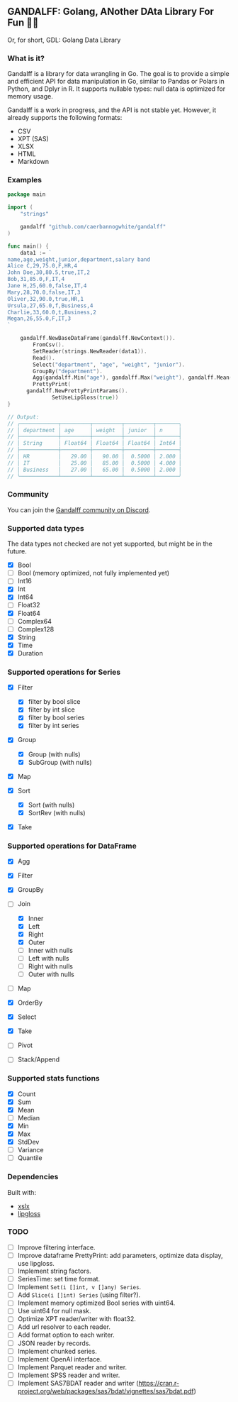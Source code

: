 ## GANDALFF: Golang, ANother DAta Library For Fun 🧙‍♂️

Or, for short, GDL: Golang Data Library

### What is it?

Gandalff is a library for data wrangling in Go.
The goal is to provide a simple and efficient API for data manipulation in Go,
similar to Pandas or Polars in Python, and Dplyr in R.
It supports nullable types: null data is optimized for memory usage.

Gandalff is a work in progress, and the API is not stable yet.
However, it already supports the following formats:

- CSV
- XPT (SAS)
- XLSX
- HTML
- Markdown

### Examples

```go
package main

import (
	"strings"

	gandalff "github.com/caerbannogwhite/gandalff"
)

func main() {
	data1 := `
name,age,weight,junior,department,salary band
Alice C,29,75.0,F,HR,4
John Doe,30,80.5,true,IT,2
Bob,31,85.0,F,IT,4
Jane H,25,60.0,false,IT,4
Mary,28,70.0,false,IT,3
Oliver,32,90.0,true,HR,1
Ursula,27,65.0,f,Business,4
Charlie,33,60.0,t,Business,2
Megan,26,55.0,F,IT,3
`

	gandalff.NewBaseDataFrame(gandalff.NewContext()).
		FromCsv().
		SetReader(strings.NewReader(data1)).
		Read().
		Select("department", "age", "weight", "junior").
		GroupBy("department").
		Agg(gandalff.Min("age"), gandalff.Max("weight"), gandalff.Mean("junior"), gandalff.Count()).
		PrettyPrint(
      gandalff.NewPrettyPrintParams().
			  SetUseLipGloss(true))
}

// Output:
// ╭────────────┬─────────┬─────────┬─────────┬───────╮
// │ department │ age     │ weight  │ junior  │ n     │
// ├────────────┼─────────┼─────────┼─────────┼───────┤
// │ String     │ Float64 │ Float64 │ Float64 │ Int64 │
// ├────────────┼─────────┼─────────┼─────────┼───────┤
// │ HR         │   29.00 │   90.00 │  0.5000 │ 2.000 │
// │ IT         │   25.00 │   85.00 │  0.5000 │ 4.000 │
// │ Business   │   27.00 │   65.00 │  0.5000 │ 2.000 │
// ╰────────────┴─────────┴─────────┴─────────┴───────╯
```

### Community

You can join the [Gandalff community on Discord](https://discord.gg/vPv5bhXY).

### Supported data types

The data types not checked are not yet supported, but might be in the future.

- [x] Bool
- [ ] Bool (memory optimized, not fully implemented yet)
- [ ] Int16
- [x] Int
- [x] Int64
- [ ] Float32
- [x] Float64
- [ ] Complex64
- [ ] Complex128
- [x] String
- [x] Time
- [x] Duration

### Supported operations for Series

- [x] Filter

  - [x] filter by bool slice
  - [x] filter by int slice
  - [x] filter by bool series
  - [x] filter by int series

- [x] Group

  - [x] Group (with nulls)
  - [x] SubGroup (with nulls)

- [x] Map
- [x] Sort

  - [x] Sort (with nulls)
  - [x] SortRev (with nulls)

- [x] Take

### Supported operations for DataFrame

- [x] Agg
- [x] Filter
- [x] GroupBy
- [ ] Join

  - [x] Inner
  - [x] Left
  - [x] Right
  - [x] Outer
  - [ ] Inner with nulls
  - [ ] Left with nulls
  - [ ] Right with nulls
  - [ ] Outer with nulls

- [ ] Map
- [x] OrderBy
- [x] Select
- [x] Take
- [ ] Pivot
- [ ] Stack/Append

### Supported stats functions

- [x] Count
- [x] Sum
- [x] Mean
- [ ] Median
- [x] Min
- [x] Max
- [x] StdDev
- [ ] Variance
- [ ] Quantile

### Dependencies

Built with:

- [xslx](https://github.com/tealeg/xlsx/tree/master)
- [lipgloss](https://github.com/charmbracelet/lipgloss)

### TODO

- [ ] Improve filtering interface.
- [ ] Improve dataframe PrettyPrint: add parameters, optimize data display, use lipgloss.
- [ ] Implement string factors.
- [ ] SeriesTime: set time format.
- [ ] Implement `Set(i []int, v []any) Series`.
- [ ] Add `Slice(i []int) Series` (using filter?).
- [ ] Implement memory optimized Bool series with uint64.
- [ ] Use uint64 for null mask.
- [ ] Optimize XPT reader/writer with float32.
- [ ] Add url resolver to each reader.
- [ ] Add format option to each writer.
- [ ] JSON reader by records.
- [ ] Implement chunked series.
- [ ] Implement OpenAI interface.
- [ ] Implement Parquet reader and writer.
- [ ] Implement SPSS reader and writer.
- [ ] Implement SAS7BDAT reader and writer (https://cran.r-project.org/web/packages/sas7bdat/vignettes/sas7bdat.pdf)
